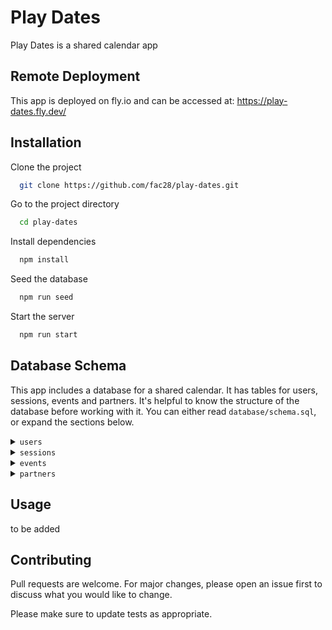# Play Dates

Play Dates is a shared calendar app

## Remote Deployment

This app is deployed on fly.io and can be accessed at: <https://play-dates.fly.dev/>

## Installation

Clone the project

```bash
  git clone https://github.com/fac28/play-dates.git
```

Go to the project directory

```bash
  cd play-dates
```

Install dependencies

```bash
  npm install
```

Seed the database
```bash
  npm run seed
``` 

Start the server

```bash
  npm run start
```

## Database Schema

This app includes a database for a shared calendar. It has tables for users, sessions, events and partners. It's helpful to know the structure of the database before working with it. You can either read `database/schema.sql`, or expand the sections below.

<details>
<summary><code>users</code></summary>

| column     | type     | constraints               |
| ---------- | -------- | ------------------------- |
| id         | integer  | primary key autoincrement |
| email      | text     | unique                    |
| hash       | text     |                           |
| created_at | datetime | DEFAULT CURRENT_TIMESTAMP |

</details>

<details>
<summary><code>sessions</code></summary>

| column     | type     | constraints               |
| ---------- | -------- | ------------------------- |
| sid         | text  | primary key |
| user_id    | integer  | references users(id)      |
| expires_at | datetime | not null                  |
| created_at | datetime | DEFAULT CURRENT_TIMESTAMP |

</details>

<details>
<summary><code>events</code></summary>

| column     | type     | constraints               |
| ---------- | -------- | ------------------------- |
| id         | integer  | primary key autoincrement |
| user_id    | integer  | references users(id)      |
| content    | text     |                           |
| event_date | datetime | NOT NULL |
| created_at | datetime | DEFAULT CURRENT_TIMESTAMP |

</details>

<details>
<summary><code>partners</code></summary>

| column     | type     | constraints               |
| ---------- | -------- | ------------------------- |
| user_id    | integer  | references users(id)      |
| partner_id    | integer  | references users(id)      |
| ||PRIMARY KEY (user_id, partners_id)|
</details>

## Usage

to be added

## Contributing

Pull requests are welcome. For major changes, please open an issue first
to discuss what you would like to change.

Please make sure to update tests as appropriate.
